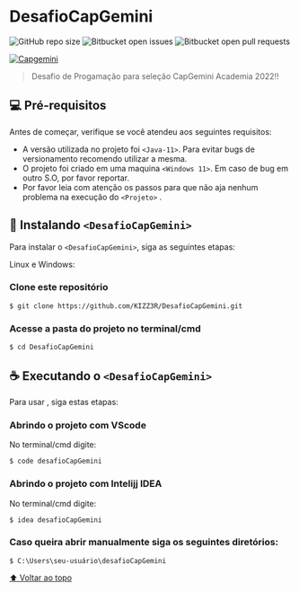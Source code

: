 # DesafioCapGemini 

<a name="home"></a>

![GitHub repo size](https://img.shields.io/github/repo-size/iuricode/README-template?style=for-the-badge)
![Bitbucket open issues](https://img.shields.io/bitbucket/issues/iuricode/README-template?style=for-the-badge)
![Bitbucket open pull requests](https://img.shields.io/bitbucket/pr-raw/iuricode/README-template?style=for-the-badge)

[![Capgemini](https://user-images.githubusercontent.com/83569102/154752661-6d50b0fe-cc5f-490e-8c13-1808db911db9.png)](https://capgemini.proway.com.br/)


> Desafio de Progamação para seleção CapGemini Academia 2022!!

## 💻 Pré-requisitos

Antes de começar, verifique se você atendeu aos seguintes requisitos:

* A versão utilizada no projeto foi `<Java-11>`. Para evitar bugs de versionamento recomendo utilizar a mesma.
* O projeto foi criado em uma maquina `<Windows 11>`. Em caso de bug em outro S.O, por favor reportar.
* Por favor leia com atenção os passos para que não aja nenhum problema na execução do `<Projeto>` .

## 🚀 Instalando `<DesafioCapGemini>`

Para instalar o `<DesafioCapGemini>`, siga as seguintes etapas:

Linux e Windows:

### Clone este repositório
```
$ git clone https://github.com/KIZZ3R/DesafioCapGemini.git
```
### Acesse a pasta do projeto no terminal/cmd
```
$ cd DesafioCapGemini
```

## ☕ Executando o `<DesafioCapGemini>`

Para usar <DesafioCapGemini>, siga estas etapas:


### Abrindo o projeto com VScode
No terminal/cmd digite:
```
$ code desafioCapGemini
```
### Abrindo o projeto com Intelijj IDEA
No terminal/cmd digite:
```
$ idea desafioCapGemini
```
### Caso queira abrir manualmente siga os seguintes diretórios:
```
$ C:\Users\seu-usuário\desafioCapGemini
```

 

[⬆ Voltar ao topo](#home)<br>

